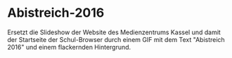 # Abistreich-2016
Ersetzt die Slideshow der Website des Medienzentrums Kassel und damit der Startseite der Schul-Browser durch einem GIF mit dem Text "Abistreich 2016" und einem flackernden Hintergrund.

